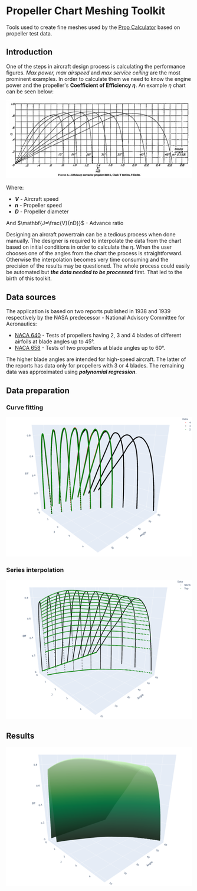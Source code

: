 # Propeller Chart Meshing Toolkit
Tools used to create fine meshes used by the [Prop Calculator](https://propellers.herokuapp.com/) based on propeller test data.

## Introduction
One of the steps in aircraft design process is calculating the performance figures. 
*Max power, max airspeed* and *max service ceiling* are the most prominent examples. 
In order to calculate them we need to know the engine power and the propeller's **Coefficient of Efficiency *&eta;***. 
An example *&eta;* chart can be seen below:

![Screenshot](docs/images/eff_chart.png)

Where:
  - ***V*** - Aircraft speed
  - ***n*** - Propeller speed
  - ***D*** - Propeller diameter
   
And $\mathbf{J=\frac{V}{nD}}$ - Advance ratio

Designing an aircraft powertrain can be a tedious process when done manually. 
The designer is required to interpolate the data from the chart based on initial conditions in order to calculate the &eta;.
When the user chooses one of the angles from the chart the process is straightforward.
Otherwise the interpolation becomes very time consuming and the precision of the results may be questioned.
The whole process could easily be automated but ***the data needed to be processed*** first.
That led to the birth of this toolkit.

## Data sources
The application is based on two reports published in 1938 and 1939 respectively by the NASA predecessor - National Advisory Committee for Aeronautics:
  * [NACA 640](http://naca.central.cranfield.ac.uk/reports/1938/naca-report-640.pdf) - 
  Tests of propellers having 2, 3 and 4 blades of different airfoils at blade angles up to 45°.
  * [NACA 658](http://naca.central.cranfield.ac.uk/reports/1939/naca-report-658.pdf) - Tests of two propellers at blade angles up to 60°.

The higher blade angles are intended for high-speed aircraft. 
The latter of the reports has data only for propellers with 3 or 4 blades. 
The remaining data was approximated using ***polynomial regression***.

## Data preparation

### Curve fitting

![Screenshot](docs/images/eff_plotted.png)

### Series interpolation

![Screenshot](docs/images/eff_densing.png)

## Results

![Screenshot](docs/images/eff_surface.png)

